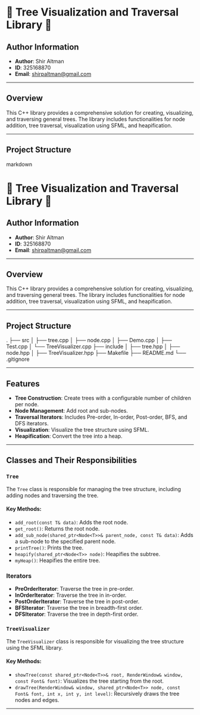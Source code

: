 # 🌳 Tree Visualization and Traversal Library 🌳

## Author Information

- **Author**: Shir Altman
- **ID**: 325168870
- **Email**: shirpaltman@gmail.com

---

## Overview

This C++ library provides a comprehensive solution for creating, visualizing, and traversing general trees. The library includes functionalities for node addition, tree traversal, visualization using SFML, and heapification.

---

## Project Structure


markdown

# 🌳 Tree Visualization and Traversal Library 🌳

## Author Information

- **Author**: Shir Altman
- **ID**: 325168870
- **Email**: shirpaltman@gmail.com

---

## Overview

This C++ library provides a comprehensive solution for creating, visualizing, and traversing general trees. The library includes functionalities for node addition, tree traversal, visualization using SFML, and heapification.

---

## Project Structure

.
├── src
│ ├── tree.cpp
│ ├── node.cpp
│ ├── Demo.cpp
│ ├── Test.cpp
│ └── TreeVisualizer.cpp
├── include
│ ├── tree.hpp
│ ├── node.hpp
│ ├── TreeVisualizer.hpp
├── Makefile
├── README.md
└── .gitignore


---

## Features

- **Tree Construction**: Create trees with a configurable number of children per node.
- **Node Management**: Add root and sub-nodes.
- **Traversal Iterators**: Includes Pre-order, In-order, Post-order, BFS, and DFS iterators.
- **Visualization**: Visualize the tree structure using SFML.
- **Heapification**: Convert the tree into a heap.

---

## Classes and Their Responsibilities

### `Tree`

The `Tree` class is responsible for managing the tree structure, including adding nodes and traversing the tree.

#### Key Methods:

- `add_root(const T& data)`: Adds the root node.
- `get_root()`: Returns the root node.
- `add_sub_node(shared_ptr<Node<T>>& parent_node, const T& data)`: Adds a sub-node to the specified parent node.
- `printTree()`: Prints the tree.
- `heapify(shared_ptr<Node<T>> node)`: Heapifies the subtree.
- `myHeap()`: Heapifies the entire tree.

### Iterators

- **PreOrderIterator**: Traverse the tree in pre-order.
- **InOrderIterator**: Traverse the tree in in-order.
- **PostOrderIterator**: Traverse the tree in post-order.
- **BFSIterator**: Traverse the tree in breadth-first order.
- **DFSIterator**: Traverse the tree in depth-first order.

### `TreeVisualizer`

The `TreeVisualizer` class is responsible for visualizing the tree structure using the SFML library.

#### Key Methods:

- `showTree(const shared_ptr<Node<T>>& root, RenderWindow& window, const Font& font)`: Visualizes the tree starting from the root.
- `drawTree(RenderWindow& window, shared_ptr<Node<T>> node, const Font& font, int x, int y, int level)`: Recursively draws the tree nodes and edges.

---

